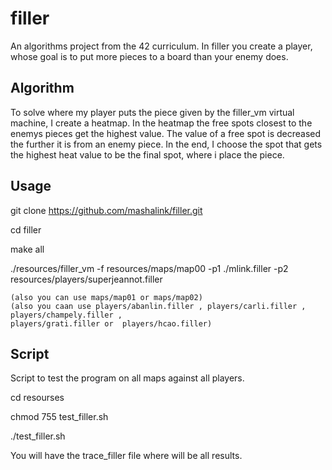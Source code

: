 # filler
An algorithms project from the 42 curriculum. In filler you create a player, whose goal is to put 
more pieces to a board than your enemy does.

## Algorithm
To solve where my player puts the piece given by the filler_vm virtual machine, I create a heatmap. 
In the heatmap the free spots closest to the enemys pieces get the highest value. The value of a free 
spot is decreased the further it is from an enemy piece. In the end, I choose the spot that gets the
highest heat value to be the final spot, where i place the piece.

## Usage

git clone https://github.com/mashalink/filler.git

cd filler

make all

./resources/filler_vm -f resources/maps/map00 -p1 ./mlink.filler -p2 resources/players/superjeannot.filler

	(also you can use maps/map01 or maps/map02)
	(also you caan use players/abanlin.filler , players/carli.filler , players/champely.filler , 
	players/grati.filler or  players/hcao.filler)

## Script

Script to test the program on all maps against all players.

cd resourses

chmod 755 test_filler.sh

./test_filler.sh

You will have the trace_filler file where will be  all results.

